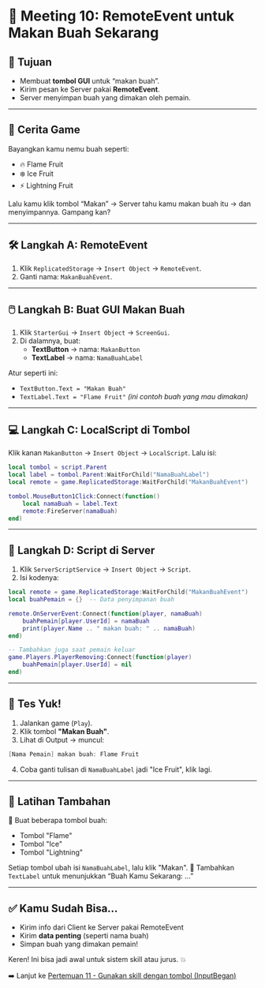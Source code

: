 # 🍇 Meeting 10: RemoteEvent untuk Makan Buah Sekarang

## 🎯 Tujuan

- Membuat **tombol GUI** untuk “makan buah”.
- Kirim pesan ke Server pakai **RemoteEvent**.
- Server menyimpan buah yang dimakan oleh pemain.

---

## 🧠 Cerita Game

Bayangkan kamu nemu buah seperti:

- 🔥 Flame Fruit
- ❄️ Ice Fruit
- ⚡ Lightning Fruit

Lalu kamu klik tombol “Makan” → Server tahu kamu makan buah itu → dan menyimpannya. Gampang kan?

---

## 🛠️ Langkah A: RemoteEvent

1. Klik `ReplicatedStorage` → `Insert Object` → `RemoteEvent`.
2. Ganti nama: `MakanBuahEvent`.

---

## 🖱️ Langkah B: Buat GUI Makan Buah

1. Klik `StarterGui` → `Insert Object` → `ScreenGui`.
2. Di dalamnya, buat:
   - **TextButton** → nama: `MakanButton`
   - **TextLabel** → nama: `NamaBuahLabel`

Atur seperti ini:

- `TextButton.Text = "Makan Buah"`
- `TextLabel.Text = "Flame Fruit"` _(ini contoh buah yang mau dimakan)_

---

## 💻 Langkah C: LocalScript di Tombol

Klik kanan `MakanButton` → `Insert Object` → `LocalScript`. Lalu isi:

```lua
local tombol = script.Parent
local label = tombol.Parent:WaitForChild("NamaBuahLabel")
local remote = game.ReplicatedStorage:WaitForChild("MakanBuahEvent")

tombol.MouseButton1Click:Connect(function()
	local namaBuah = label.Text
	remote:FireServer(namaBuah)
end)
```

---

## 🔐 Langkah D: Script di Server

1. Klik `ServerScriptService` → `Insert Object` → `Script`.
2. Isi kodenya:

```lua
local remote = game.ReplicatedStorage:WaitForChild("MakanBuahEvent")
local buahPemain = {}  -- Data penyimpanan buah

remote.OnServerEvent:Connect(function(player, namaBuah)
	buahPemain[player.UserId] = namaBuah
	print(player.Name .. " makan buah: " .. namaBuah)
end)

-- Tambahkan juga saat pemain keluar
game.Players.PlayerRemoving:Connect(function(player)
	buahPemain[player.UserId] = nil
end)

```

---

## 🧪 Tes Yuk!

1. Jalankan game (`Play`).
2. Klik tombol **"Makan Buah"**.
3. Lihat di Output → muncul:

```csharp
[Nama Pemain] makan buah: Flame Fruit
```

4. Coba ganti tulisan di `NamaBuahLabel` jadi "Ice Fruit", klik lagi.

---

## 🎁 Latihan Tambahan

🔄 Buat beberapa tombol buah:

- Tombol "Flame"
- Tombol "Ice"
- Tombol "Lightning"

Setiap tombol ubah isi `NamaBuahLabel`, lalu klik "Makan".
👀 Tambahkan `TextLabel` untuk menunjukkan “Buah Kamu Sekarang: ...”

---

## ✅ Kamu Sudah Bisa...

- Kirim info dari Client ke Server pakai RemoteEvent
- Kirim **data penting** (seperti nama buah)
- Simpan buah yang dimakan pemain!

Keren! Ini bisa jadi awal untuk sistem skill atau jurus. 💥

➡️ Lanjut ke [Pertemuan 11 - Gunakan skill dengan tombol (InputBegan)](https://github.com/ihksanghazi/ScriptingRobloxTutorial/tree/Pertemuan_11)

```

```
